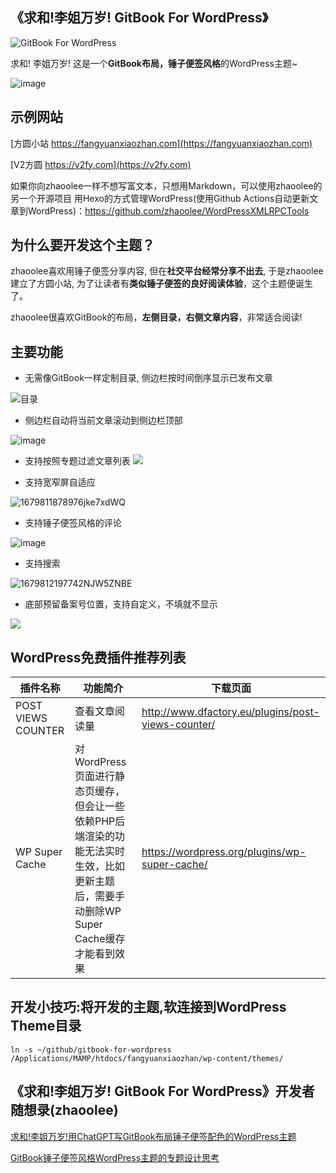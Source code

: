 ## 《求和!李姐万岁! GitBook For WordPress》


![GitBook For WordPress](https://raw.githubusercontent.com/zhaoolee/gitbook-for-wordpress/main/screenshot.jpg)

求和! 李姐万岁! 这是一个**GitBook布局，锤子便签风格**的WordPress主题~

![image](https://user-images.githubusercontent.com/15868458/227762523-c753be6e-82d2-478f-9ace-35bb4f65a824.png)

## 示例网站

[方圆小站 https://fangyuanxiaozhan.com](https://fangyuanxiaozhan.com)

[V2方圆 https://v2fy.com](https://v2fy.com)

如果你向zhaoolee一样不想写富文本，只想用Markdown，可以使用zhaoolee的另一个开源项目 用Hexo的方式管理WordPress(使用Github Actions自动更新文章到WordPress)：https://github.com/zhaoolee/WordPressXMLRPCTools



## 为什么要开发这个主题？

zhaoolee喜欢用锤子便签分享内容, 但在**社交平台经常分享不出去**, 于是zhaoolee建立了方圆小站, 为了让读者有**类似锤子便签的良好阅读体验**，这个主题便诞生了。

zhaoolee很喜欢GitBook的布局，**左侧目录，右侧文章内容**，非常适合阅读!



## 主要功能

- 无需像GitBook一样定制目录, 侧边栏按时间倒序显示已发布文章

![目录](https://user-images.githubusercontent.com/15868458/228869086-10a15187-e528-4986-9fd0-5a89474ce7d4.png)


- 侧边栏自动将当前文章滚动到侧边栏顶部

![image](https://user-images.githubusercontent.com/15868458/228868598-1269a5bd-1a8a-46ad-9775-d7a1ccaae0f8.png)


- 支持按照专题过滤文章列表
![](https://user-images.githubusercontent.com/15868458/228867096-1557730d-0dd6-45ae-bb11-b4b145dffec1.png)

- 支持宽窄屏自适应

![1679811878976jke7xdWQ](https://user-images.githubusercontent.com/15868458/227762273-0c0a143c-0f63-461f-a81c-b04fd44ec839.gif)


- 支持锤子便签风格的评论

![image](https://user-images.githubusercontent.com/15868458/228868043-5915449d-73dc-4db0-93f0-a262fb7dd054.png)


- 支持搜索

![1679812197742NJW5ZNBE](https://user-images.githubusercontent.com/15868458/227762298-12e9e3ac-c196-4800-85e1-dd802b4ac4c8.gif)

- 底部预留备案号位置，支持自定义，不填就不显示


![](https://user-images.githubusercontent.com/15868458/227778249-c22c50a4-4924-4548-bd93-662baeffab50.png)






## WordPress免费插件推荐列表

| 插件名称 | 功能简介 | 下载页面 |
| --- | --- | --- |
| POST VIEWS COUNTER | 查看文章阅读量 |  http://www.dfactory.eu/plugins/post-views-counter/ |
| WP Super Cache  | 对WordPress页面进行静态页缓存，但会让一些依赖PHP后端渲染的功能无法实时生效，比如更新主题后，需要手动删除WP Super Cache缓存才能看到效果 | https://wordpress.org/plugins/wp-super-cache/ |



## 开发小技巧:将开发的主题,软连接到WordPress Theme目录

```shell
ln -s ~/github/gitbook-for-wordpress /Applications/MAMP/htdocs/fangyuanxiaozhan/wp-content/themes/
```


## 《求和!李姐万岁! GitBook For WordPress》开发者随想录(zhaoolee)

[求和!李姐万岁!用ChatGPT写GitBook布局锤子便签配色的WordPress主题](https://fangyuanxiaozhan.com/p/2023-03-26-13-04-25-gitbook-for-wordpress/)

[GitBook锤子便签风格WordPress主题的专题设计思考](https://fangyuanxiaozhan.com/p/2023-03-30-19-20-51-gitbook-wordpress/)






